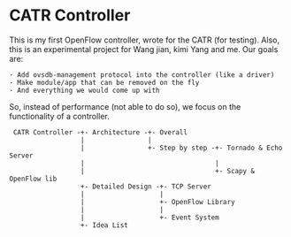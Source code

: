 CATR Controller
===============

This is my first OpenFlow controller, wrote for the CATR (for testing).
Also, this is an experimental project for Wang jian, kimi Yang and me. Our goals are:

    · Add ovsdb-management protocol into the controller (like a driver)
    · Make module/app that can be removed on the fly
    · And everything we would come up with

So, instead of performance (not able to do so), we focus on the functionality of a controller.

     CATR Controller -+- Architecture -+- Overall  
                      |                |  
                      |                +- Step by step -+- Tornado & Echo Server  
                      |                                 |  
                      |                                 +- Scapy & OpenFlow lib  
                      +- Detailed Design -+- TCP Server  
                      |                   |  
                      |                   +- OpenFlow Library  
                      |                   |  
                      |                   +- Event System  
                      +- Idea List  
